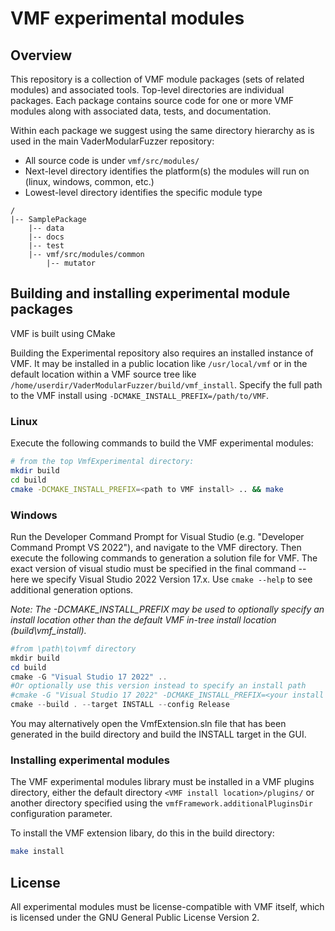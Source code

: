 # VMF experimental modules

## Overview

This repository is a collection of VMF module packages (sets of related modules) and associated tools.
Top-level directories are individual packages. Each package contains source code for one or more VMF
modules along with associated data, tests, and documentation.

Within each package we suggest using the same directory hierarchy as is used in the main 
VaderModularFuzzer repository:
* All source code is under `vmf/src/modules/`
* Next-level directory identifies the platform(s) the modules will run on (linux, windows, common, etc.)
* Lowest-level directory identifies the specific module type

```
/
|-- SamplePackage
    |-- data
    |-- docs
    |-- test
    |-- vmf/src/modules/common
	    |-- mutator
```

## Building and installing experimental module packages

VMF is built using CMake

Building the Experimental repository also requires an installed instance of VMF. It may be installed
in a public location like `/usr/local/vmf` or in the default location within a VMF source tree like
`/home/userdir/VaderModularFuzzer/build/vmf_install`. Specify the full path to the VMF install using
`-DCMAKE_INSTALL_PREFIX=/path/to/VMF`.

### Linux

Execute the following commands to build the VMF experimental modules:

```bash
# from the top VmfExperimental directory:
mkdir build
cd build
cmake -DCMAKE_INSTALL_PREFIX=<path to VMF install> .. && make
```

### Windows

Run the Developer Command Prompt for Visual Studio (e.g. "Developer Command Prompt VS 2022"), and
navigate to the VMF directory.  Then execute the following commands to generation a solution file
for VMF.  The exact version of visual studio must be specified in the final command -- here we
specify Visual Studio 2022 Version 17.x.  Use `cmake --help` to see additional generation options.

*Note: The -DCMAKE_INSTALL_PREFIX may be used to optionally specify an install location other than
the default VMF in-tree install location (build\vmf_install).*

```powershell
#from \path\to\vmf directory
mkdir build
cd build
cmake -G "Visual Studio 17 2022" ..
#Or optionally use this version instead to specify an install path
#cmake -G "Visual Studio 17 2022" -DCMAKE_INSTALL_PREFIX=<your install path here> ..
cmake --build . --target INSTALL --config Release
```
You may alternatively open the VmfExtension.sln file that has been generated in the build directory 
and build the INSTALL target in the GUI.

### Installing experimental modules

The VMF experimental modules library must be installed in a VMF plugins directory, either the default
directory `<VMF install location>/plugins/` or another directory specified using the 
`vmfFramework.additionalPluginsDir` configuration parameter.

To install the VMF extension libary, do this in the build directory:
```bash
make install
```


## License
All experimental modules must be license-compatible with VMF itself, which is licensed under the GNU General Public License Version 2.


